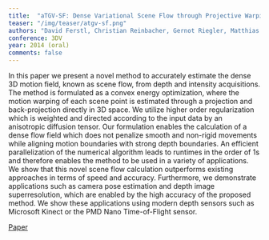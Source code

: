 ```yaml
---
title:  "aTGV-SF: Dense Variational Scene Flow through Projective Warping and Higher Order Regularization"
teaser: "/img/teaser/atgv-sf.png"
authors: "David Ferstl, Christian Reinbacher, Gernot Riegler, Matthias Ruether, Horst Bischof"
conference: 3DV
year: 2014 (oral)
comments: false
---
```


In this paper we present a novel method to accurately estimate the dense 3D motion field, known as scene flow, from depth and intensity acquisitions. The method is formulated as a convex energy optimization, where the motion warping of each scene point is estimated through a projection and back-projection directly in 3D space. We utilize higher order regularization which is weighted and directed according to the input data by an anisotropic diffusion tensor. Our formulation enables the calculation of a dense flow field which does not penalize smooth and non-rigid movements while aligning motion boundaries with strong depth boundaries. An efficient parallelization of the numerical algorithm leads to runtimes in the order of 1s and therefore enables the method to be used in a variety of applications. We show that this novel scene flow calculation outperforms existing approaches in terms of speed and accuracy. Furthermore, we demonstrate applications such as camera pose estimation and depth image superresolution, which are enabled by the high accuracy of the proposed method. We show these applications using modern depth sensors such as Microsoft Kinect or the PMD Nano Time-of-Flight sensor.

[Paper](/papers/atgv-sf.pdf)
